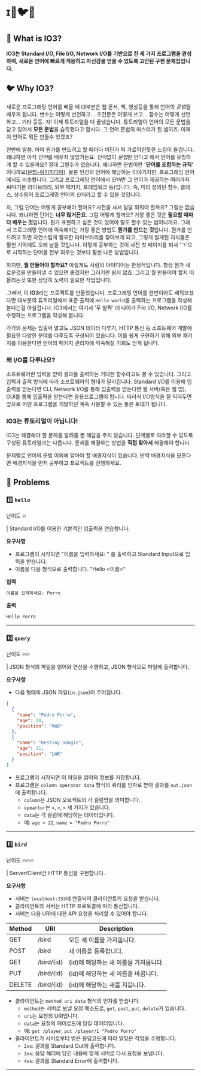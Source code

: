 # ɪ🐧🐦🐤

## 🐧 What is IO3?
**IO3는 Standard I/O, File I/O, Network I/O를 기반으로 한 세 가지 프로그램을 완성하여, 새로운 언어에 빠르게 적응하고 자신감을 얻을 수 있도록 고안된 구현 문제집입니다.**

## 🐦 Why IO3?
새로운 프로그래밍 언어를 배울 때 대부분은 웹 문서, 책, 영상등을 통해 언어의 *문법*을 배우게 됩니다. 변수는 어떻게 선언하고... 조건문은 어떻게 쓰고... 함수는 어떻게 선언하고... 기타 등등. 자! 이제 튜토리얼을 다 끝냈습니다. 튜토리얼이 언어의 모든 문법을 담고 있어서 **모든 문법**을 습득했다고 합시다. 그 언어 문법의 마스터가 된 셈이죠. 이제 이 언어로 뭐든 만들수 있겠죠? 

천만에 말씀. 아마 뭔가를 만드려고 할 때마다 어딘가 턱 가로막힌듯한 느낌이 들겁니다. 왜냐하면 아직 *단어*를 배우지 않았거든요. *단어*없이 *문법*만 안다고 해서 언어를 유창하게 할 수 있을까요? 절대 그럴수가 없습니다. 왜냐하면 문법이란 **'단어를 조합하는 규칙'**
이니까요([문법-위키피디아](https://ko.wikipedia.org/wiki/%EB%AC%B8%EB%B2%95)). 물론 인간의 언어에 해당하는 이야기지만, 프로그래밍 언어에서도 비슷합니다. 그리고 프로그래밍 언어에서 *단어*란 그 언어가 제공하는 여러가지 API(기본 라이브러리, 외부 패키지, 프레임워크 등)입니다. 즉, 미리 정의된 함수, 클래스, 상수등이 프로그래밍 언어의 *단어*라고 할 수 있을 것입니다.

자, 그럼 단어는 어떻게 공부해야 할까요? 사전을 사서 달달 외워야 할까요? 그럴순 없습니다. 왜냐하면 단어는 **너무 많거든요.** 그럼 어떻게 할까요? 가장 좋은 것은 **필요할 때마다 배우는 것**입니다. 뭔가 표현하고 싶은 것이 있어야 말도 할수 있는 법이니까요. 그래서 프로그래밍 언어에 익숙해지는 가장 좋은 방법도 **뭔가를 만드는 것**입니다. 뭔가를 만드려고 하면 자연스럽게 필요한 라이브러리를 찾아보게 되고, 그렇게 알게된 지식들은 훨씬 기억에도 오래 남을 것입니다. 이렇게 공부하는 것이 사전 첫 페이지를 펴서 'ㄱ'으로 시작하는 단어를 전부 외우는 것보다 훨씬 나은 방법입니다.

하지만, **뭘 만들어야 할까요?** 아쉽게도 사람의 아이디어는 한정적입니다. 항상 뭔가 새로운것을 만들어낼 수 있으면 좋겠지만 그러기란 쉽지 않죠. 그리고 뭘 만들어야 할지 떠올리는것 또한 상당히 노력이 필요한 작업입니다. 

*그래서,* 이 **IO3**라는 프로젝트를 만들었습니다. 프로그래밍 언어를 한번이라도 배워보셨다면 대부분의 튜토리얼에서 표준 출력에 `Hello world`를 출력하는 프로그램을 작성해본다는걸 아실겁니다. IO3에서는 여기서 '두 발짝' 더 나아가 File I/O, Network I/O를 수행하는 프로그램을 작성해 봅니다. 

각각의 문제는 입출력 말고도 JSON 데이터 다루기, HTTP 통신 등 소프트웨어 개발에 필요한 다양한 분야를 다루도록 구성되어 있습니다. 이를 쉽게 구현하기 위해 외부 패키지를 이용한다면 언어의 패키지 관리자에 익숙해질 기회도 얻게 됩니다.

### 왜 I/O를 다루나요?
소프트웨어란 입력을 받아 결과를 출력하는 거대한 함수라고도 볼 수 있습니다. 그리고 입력과 출력 방식에 따라 소프트웨어의 형태가 달라집니다. Standard I/O를 이용해 입출력을 받는다면 CLI, Network I/O를 통해 입출력을 받는다면 웹 서버(혹은 웹 앱), GUI를 통해 입출력을 받는다면 응용프로그램이 됩니다. 따라서 I/O방식을 잘 익혀두면 앞으로 어떤 프로그램을 개발하던 계속 사용할 수 있는 좋은 토대가 됩니다. 

### IO3는 튜토리얼이 아닙니다!
IO3는 해결해야 할 문제를 알려줄 뿐 해답을 주지 않습니다. 단계별로 따라할 수 있도록 구성된 튜토리얼과는 다릅니다. 문제를 해결하는 방법을 **직접 찾아서** 해결해야 합니다. 

문제별로 언어의 문법 이외에 알아야 할 배경지식이 있습니다. 만약 배경지식을 모른다면 배경지식을 먼저 공부하고 프로젝트를 진행하세요.

## 🐤 Problems
### 1️⃣ `hello` 
난이도 🔥

| Standard I/O를 이용한 기본적인 입출력을 연습합니다.

**요구사항**
- 프로그램이 시작되면 "이름을 입력하세요: " 를 출력하고 Standard Input으로 입력을 받습니다.
- 이름을 다음 형식으로 출력합니다. "Hello <이름>"

**입력**
```bash
이름을 입력하세요: Porro
```

**출력**
```bash
Hello Porro
```
---
### 2️⃣ `query`
난이도 🔥🔥

| JSON 형식의 파일을 읽어와 연산을 수행하고, JSON 형식으로 파일에 출력합니다.

**요구사항**
- 다음 형태의 JSON 파일(`in.json`)이 주어집니다.
```JSON
[
  {
    "name": "Pedro Porro",
    "age": 24,
    "position": "RWB"
  },
  {
    "name": "Destiny Udogie",
    "age": 21,
    "position": "LWB"
  }
]
```
- 프로그램이 시작되면 이 파일을 읽어와 정보를 저장합니다.
- 프로그램은 `column operator data` 형식의 쿼리를 인자로 받아 결과를 `out.json`에 출력합니다.
  - `column`은 JSON 오브젝트의 각 컬럼명을 의미합니다.
  - `opeartor`는 `=`, `>`, `<` 세 가지가 있습니다.
  - `data`는 각 컬럼에 해당하는 데이터입니다.
  - 예: `age < 22`, `name = "Pedro Porro"`

---
### 3️⃣ `bird`
난이도 🔥🔥🔥

| Server/Client간 HTTP 통신을 구현합니다.

**요구사항**
- 서버는 `localhost:333`에 연결되어 클라이언트의 요청을 받습니다.
- 클라이언트와 서버는 HTTP 프로토콜에 따라 통신합니다.
- 서버는 다음 URI에 대한 API 요청을 처리할 수 있어야 합니다.

|Method|URI|Description|
|------|------|--------|
|GET|/bird|모든 새 이름을 가져옵니다.|
|POST|/bird|새 이름을 등록합니다.|
|GET|/bird/{id}|{id}에 해당하는 새 이름을 가져옵니다.|
|PUT|/bird/{id}|{id}에 해당하는 새 이름을 바꿉니다.|
|DELETE|/bird/{id}|{id}에 해당하는 새를 지웁니다.|

- 클라이언트는 `method uri data` 형식의 인자를 받습니다.
  - `method`는 서버로 보낼 요청 메소드로, `get`, `post`, `put`, `delete`가 있습니다.
  - `uri`는 요청의 URI입니다.
  - `data`는 요청의 페이로드에 담길 데이터입니다.
  - 예: `get /player`, `put /player/1 "Pedro Porro"`
- 클라이언트가 서버로부터 받은 응답코드에 따라 알맞은 작업을 수행합니다.
  - `2xx`: 결과를 Standard Out에 출력합니다.
  - `3xx`: 응답 헤더에 담긴 내용에 맞게 서버로 다시 요청을 보냅니다.
  - `4xx`: 결과를 Standard Error에 출력합니다.

---
